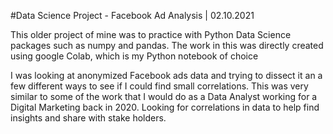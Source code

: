 #Data Science Project - Facebook Ad Analysis | 02.10.2021

This older project of mine was to practice with Python Data Science packages such as numpy and pandas. The work in this was directly created using google Colab, which is my Python notebook of choice

I was looking at anonymized Facebook ads data and trying to dissect it an a few different ways to see if I could find small correlations. This was very similar to some of the work that I would do as a Data Analyst working for a Digital Marketing back in 2020. Looking for correlations in data to help find insights and share with stake holders.


